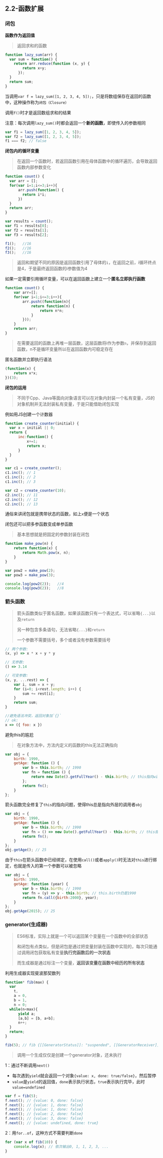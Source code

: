 ## 2.2-函数扩展

### 闭包

**函数作为返回值**
> 返回求和的函数
```javascript 1.8
function lazy_sum(arr) {
  var sum = function() {
    return arr.reduce(function (x, y) {
        return x+y;
      });
  }
  return sum;
}
```
当调用`var f = lazy_sum([1, 2, 3, 4, 5]);`，只是将数组保存在返回的函数中，这种操作称为`闭包（Closure）`

调用`f()`时才是返回数组求和的结果

注意：每次调用`lazy_sum()`时都会返回一个**新的函数**，即使传入的参数相同
```javascript 1.8
var f1 = lazy_sum([1, 2, 3, 4, 5]);
var f2 = lazy_sum([1, 2, 3, 4, 5]);
f1 === f2; // false
```

**闭包内的循环变量**
> 在返回一个函数时，若返回函数引用在母体函数中的循环遍历，会导致返回函数内部参数变化
```javascript 1.8
function count() {
  var arr = [];
  for(var i=1;i<=3;i++){
      arr.push(function() {
        return i*i;
      })
  }
  return arr;
}

var results = count();
var f1 = results[0];
var f2 = results[1];
var f3 = results[2];

f1();   //16
f2();   //16
f3();   //16
```
> 返回和期望不同的原因是返回函数引用了母体的`i`，在返回之前，i循环终点是4，于是最终返回函数的i参数值为4

如果一定需要引用循环变量，可以在返回函数上建立一个**匿名立即执行函数**
```javascript 1.8
function count() {
    var arr=[];
    for(var i=1;i<=3;i++){
        arr.push((function(n){
            return function(n) {
                return n*n;
            }
        }));
    }
    return arr;
}
```
> 在需要返回的函数上再堆一层函数，这层函数将i作为参数`n`，并保存到返回函数，n不是循环变量所以在返回函数内可稳定存在

匿名函数并立即执行语法
```javascript 1.8
(function(x) {
    return x*x;
})(3);
```

**闭包的运用**
> 不同于Cpp、Java等面向对象语言可以在对象内封装一个私有变量，JS的对象机制并无法封装私有变量，于是只能借助闭包实现

例如用JS创建一个计数器
```javascript 1.8
function create_counter(initial) {
  var x = initial || 0;
  return {
      inc:function() {
          x+=1;
          return x;
      }
  }
}

var c1 = create_counter();
c1.inc(); // 1
c1.inc(); // 2
c1.inc(); // 3

var c2 = create_counter(10);
c2.inc(); // 11
c2.inc(); // 12
c2.inc(); // 13
```

通俗来讲闭包就是携带状态的函数，如上`x`便是一个状态

闭包还可以把多参函数变成单参函数
> 基本思想就是把固定的参数封装在闭包
```javascript 1.8
function make_pow(n) {
    return function(x) {
        return Math.pow(x, n);
    }
}

var pow2 = make_pow(2);
var pow3 = make_pow(3);

console.log(pow2(2));   //4
console.log(pow3(2));   //8
```

### 箭头函数
> 箭头函数类似于匿名函数，如果该函数只有一个表达式，可以省略`{...}`以及`return`
>
> 另一种包含多条语句，无法省略`{...}`和`return`
>
> 一个参数不需要括号，多个或者没有参数需要括号
```javascript 1.8
// 两个参数:
(x, y) => x * x + y * y

// 无参数:
() => 3.14

// 可变参数:
(x, y, ...rest) => {
    var i, sum = x + y;
    for (i=0; i<rest.length; i++) {
        sum += rest[i];
    }
    return sum;
}

//避免语法冲突，返回对象加`{}`
// ok:
x => ({ foo: x })
```

避免this的尴尬
> 在对象方法中，方法内定义的函数的this无法正确指向
```javascript 1.8
var obj = {
    birth: 1990,
    getAge: function () {
        var b = this.birth; // 1990
        var fn = function () {
            return new Date().getFullYear() - this.birth; // this指向window或undefined
        };
        return fn();
    }
};
```
箭头函数完全修复了`this`的指向问题，使得this总是指向外层的调用者`obj`
```javascript 1.8
var obj = {
    birth: 1990,
    getAge: function () {
        var b = this.birth; // 1990
        var fn = () => new Date().getFullYear() - this.birth; // this指向obj对象
        return fn();
    }
};
obj.getAge(); // 25
```

由于`this`在箭头函数中已经绑定，在使用`call()`或者`apply()`时无法对`this`进行绑定，也就是传入的第一个参数可以被忽略
```javascript 1.8
var obj = {
    birth: 1990,
    getAge: function (year) {
        var b = this.birth; // 1990
        var fn = (y) => y - this.birth; // this.birth仍是1990
        return fn.call({birth:2000}, year);
    }
};
obj.getAge(2015); // 25
```

### generator(生成器)
> ES6标准，实际上就是一个可以返回某个变量在一个函数中的全部状态
>
> 和闭包有点类似，但是闭包是通过把变量封装在函数中实现的，每次只能通过调用闭包获取私有变量**执行完函数后的一次状态**
>
> 而生成器是通过标注一个变量，**返回该变量在函数中经历的所有状态**

利用生成器实现斐波那契数列
```javascript 1.8
function* fib(max) {
  var
    t,
    a = 0,
    b = 1,
    n = 0;
  while(n<max){
      yield a;
      [a,b] = [b, a+b];
      n++;
  }
  return;
}

fib(5); // fib {[[GeneratorStatus]]: "suspended", [[GeneratorReceiver]]: Window}
```
> 调用一个生成仅仅是创建一个generator对象，还未执行
> 
1：通过不断调用`next()`
* 每次遇到`yield`就会返回一个对象`{value: x, done: true/false}`，然后暂停
* `value`是`yield`的返回值，`done`表示执行状态，`true`表示执行完毕，此时`value=undefined`
```javascript 1.8
var f = fib(5);
f.next(); // {value: 0, done: false}
f.next(); // {value: 1, done: false}
f.next(); // {value: 1, done: false}
f.next(); // {value: 2, done: false}
f.next(); // {value: 3, done: false}
f.next(); // {value: undefined, done: true}
```

2：用`for..of`，这种方式不需要判断`done`
```javascript 1.8
for (var x of fib(10)) {
    console.log(x); // 依次输出0, 1, 1, 2, 3, ...
}
```